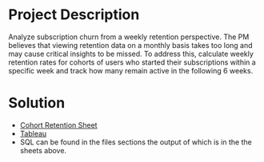 # Project Description
Analyze subscription churn from a weekly retention perspective. The PM believes that viewing retention data on a monthly basis takes too long and may cause critical insights to be missed. To address this, calculate weekly retention rates for cohorts of users who started their subscriptions within a specific week and track how many remain active in the following 6 weeks. 

# Solution
- [Cohort Retention Sheet](https://docs.google.com/spreadsheets/d/1A3AJASqYK7V-oQzrL_QzLTyeLRGjFD7o_B1VpPcmYRA/edit?usp=sharing)
- [Tableau](https://public.tableau.com/app/profile/suja.manandhar/viz/CohortRetention_17255595469000/Sheet5?publish=yes)
- SQL can be found in the files sections the output of which is in the the sheets above.
